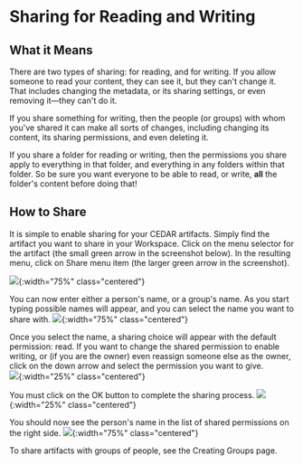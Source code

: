 # Sharing for Reading and Writing

## **What it Means**

There are two types of sharing: for reading, and for writing. 
If you allow someone to read your content, they can see it, but they can't change it.
That includes changing the metadata, or its sharing settings, or even removing it—they can't do it.

If you share something for writing, then the people (or groups) with whom you've shared it can make all sorts of changes, 
including changing its content, its sharing permissions, and even deleting it. 

If you share a folder for reading or writing, then the permissions you share
apply to everything in that folder, and everything in any folders within that folder.
So be sure you want everyone to be able to read, or write, **all** the folder's content before doing that!

## **How to Share**

It is simple to enable sharing for your CEDAR artifacts. 
Simply find the artifact you want to share in your Workspace. 
Click on the menu selector for the artifact (the small green arrow in the screenshot below). 
In the resulting menu, click on Share menu item (the larger green arrow in the screenshot).  

![](https://github.com/metadatacenter/cedar-manual/raw/master/docs/assets/imgs/opening-share-menu-20190909.png){:width="75%" class="centered"}

You can now enter either a person's name, or a group's name. 
As you start typing possible names will appear, and you can select the name you want to share with.
![](https://github.com/metadatacenter/cedar-manual/raw/master/docs/assets/imgs/sharing-with-person-20190909.png){:width="75%" class="centered"}

Once you select the name, a sharing choice will appear with the default permission: read. If you want to change the shared permission to enable writing, or (if you are the owner) even reassign someone else as the owner, click on the down arrow and select the permission you want to give.  
![](https://github.com/metadatacenter/cedar-manual/raw/master/docs/assets/imgs/sharing-with-person-choose-permission-20190909.png){:width="25%" class="centered"}

You must click on the OK button to complete the sharing process.
![](https://github.com/metadatacenter/cedar-manual/raw/master/docs/assets/imgs/sharing-with-person-click-ok-20190909.png){:width="25%" class="centered"}

You should now see the person's name in the list of shared permissions on the right side.
![](https://github.com/metadatacenter/cedar-manual/raw/master/docs/assets/imgs/sharing-with-person-completed-20190909.png){:width="75%" class="centered"}

To share artifacts with groups of people, see the Creating Groups page.
